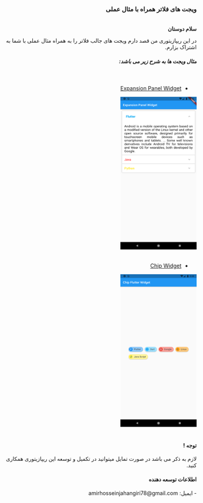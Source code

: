 <div dir="rtl">
    <h3>ویجت های فلاتر همراه با مثال عملی</h3><br>
    <b>سلام دوستان</b>
    <p>در این ریپازیتوری من قصد دارم ویجت های جالب فلاتر را به همراه مثال عملی با شما به اشتراک بزارم.</p>
    <h5>مثال ویجت ها به شرح زیر می باشد:</h5><br>

- <a href="expansion_panel_widget/"> Expansion Panel Widget </a><br>

<img src='expansion_panel_widget/screenshots/shot-1.png' width='200' height='400'><br><br>


- <a href="chip_widget/"> Chip Widget </a><br>

<img src='chip_widget/screenshots/shot-1.png' width='200' height='400'><br><br>



<h4>توجه !</h4>
<p>لازم به ذکر می باشد در صورت تمایل میتوانید در تکمیل و توسعه این ریپازیتوری همکاری کنید.</p>

<h4>اطلاعات توسعه دهنده</h4>
- ایمیل: amirhosseinjahangiri78@gmail.com

</div>